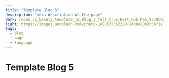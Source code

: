 ```yaml
---
title: "Template Blog 5"
description: "meta description of the page"
dark: /wcao_cc_beauty_template_ja_Blog_3_full_true_Nest_Hub_Max_9770c93f62.webp
light: https://images.unsplash.com/photo-1658572352229-14bbe60b3c5b?ixlib=rb-1.2.1&ixid=MnwxMjA3fDB8MHx0b3BpYy1mZWVkfDI2fGJvOGpRS1RhRTBZfHxlbnwwfHx8fA%3D%3D&auto=format&fit=crop&w=500&q=60
tags:
  - blog
  - page
  - language
---
```


# Template Blog 5

